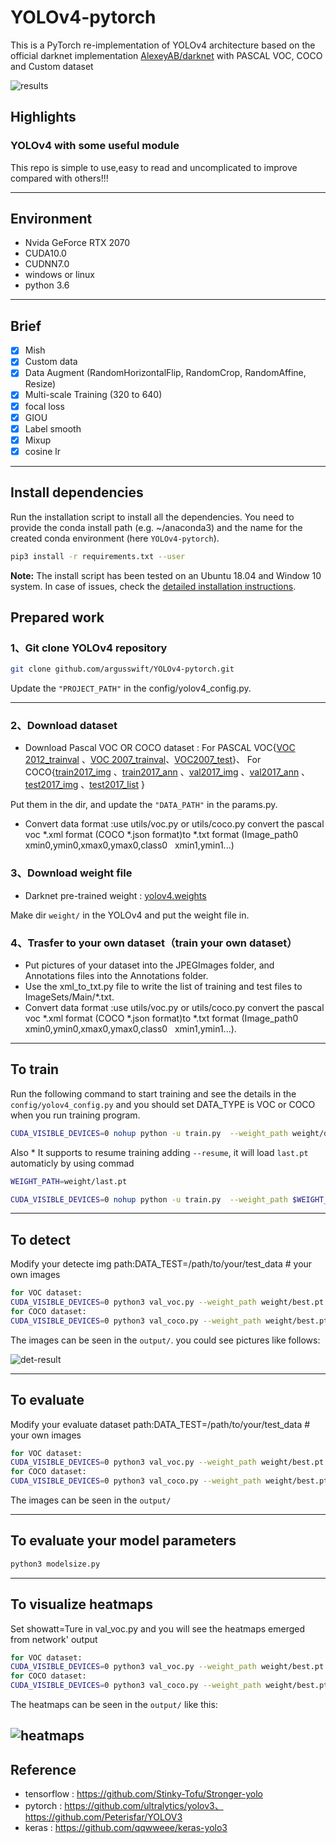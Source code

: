 # YOLOv4-pytorch
This is a PyTorch re-implementation of YOLOv4 architecture based on the official darknet implementation [AlexeyAB/darknet](https://github.com/AlexeyAB/darknet) with PASCAL VOC, COCO and Custom dataset

![results](https://github.com/argusswift/YOLOv4-pytorch/blob/master/data/results.jpg)

## Highlights

### YOLOv4 with some useful module
This repo is simple to use,easy to read and uncomplicated to improve compared with others!!!

---
## Environment

* Nvida GeForce RTX 2070
* CUDA10.0
* CUDNN7.0
* windows or linux
* python 3.6

---
## Brief
* [x] Mish
* [x] Custom data
* [x] Data Augment (RandomHorizontalFlip, RandomCrop, RandomAffine, Resize)
* [x] Multi-scale Training (320 to 640)
* [x] focal loss
* [x] GIOU
* [x] Label smooth
* [x] Mixup
* [x] cosine lr

---
## Install dependencies
Run the installation script to install all the dependencies. You need to provide the conda install path (e.g. ~/anaconda3) and the name for the created conda environment (here ```YOLOv4-pytorch```).  
```bash
pip3 install -r requirements.txt --user
```
**Note:** The install script has been tested on an Ubuntu 18.04 and Window 10 system. In case of issues, check the [detailed installation instructions](INSTALL.md). 

## Prepared work

### 1、Git clone YOLOv4 repository
```Bash
git clone github.com/argusswift/YOLOv4-pytorch.git
```
Update the `"PROJECT_PATH"` in the config/yolov4_config.py.

---

### 2、Download dataset
* Download Pascal VOC OR COCO dataset : 
For PASCAL VOC{[VOC 2012_trainval](http://host.robots.ox.ac.uk/pascal/VOC/voc2012/VOCtrainval_11-May-2012.tar) 、[VOC 2007_trainval](http://host.robots.ox.ac.uk/pascal/VOC/voc2007/VOCtrainval_06-Nov-2007.tar)、[VOC2007_test](http://host.robots.ox.ac.uk/pascal/VOC/voc2007/VOCtest_06-Nov-2007.tar)}、
For COCO{[train2017_img](http://images.cocodataset.org/zips/train2017.zip)
、[train2017_ann](http://images.cocodataset.org/annotations/annotations_trainval2017.zip)
、[val2017_img](http://images.cocodataset.org/zips/val2017.zip)
 、[val2017_ann](http://images.cocodataset.org/annotations/stuff_annotations_trainval2017.zip)
、[test2017_img](http://images.cocodataset.org/zips/test2017.zip)
 、[test2017_list](http://images.cocodataset.org/annotations/image_info_test2017.zip)
}

Put them in the dir, and update the `"DATA_PATH"` in the params.py.
* Convert data format :use utils/voc.py or utils/coco.py convert the pascal voc *.xml format (COCO *.json format)to *.txt format (Image_path0 &nbsp; xmin0,ymin0,xmax0,ymax0,class0 &nbsp; xmin1,ymin1...)

### 3、Download weight file
* Darknet pre-trained weight :  [yolov4.weights](https://drive.google.com/open?id=1cewMfusmPjYWbrnuJRuKhPMwRe_b9PaT)

Make dir `weight/` in the YOLOv4 and put the weight file in.

### 4、Trasfer to your own dataset（train your own dataset）
* Put pictures of your dataset into the JPEGImages folder, and Annotations files into the Annotations folder.
* Use the xml_to_txt.py file to write the list of training and test files to ImageSets/Main/*.txt.
* Convert data format :use utils/voc.py or utils/coco.py convert the pascal voc *.xml format (COCO *.json format)to *.txt format (Image_path0 &nbsp; xmin0,ymin0,xmax0,ymax0,class0 &nbsp; xmin1,ymin1...).
---
## To train

Run the following command to start training and see the details in the `config/yolov4_config.py` and you should set DATA_TYPE is VOC or COCO when you run training program.
```Bash
CUDA_VISIBLE_DEVICES=0 nohup python -u train.py  --weight_path weight/darknet53_448.weights --gpu_id 0 > nohup.log 2>&1 &
```
Also * It supports to resume training adding `--resume`, it will load `last.pt` automaticly by using commad
```Bash
WEIGHT_PATH=weight/last.pt

CUDA_VISIBLE_DEVICES=0 nohup python -u train.py  --weight_path $WEIGHT_PATH --gpu_id 0 > nohup.log 2>&1 &

```
---
## To detect
Modify your detecte img path:DATA_TEST=/path/to/your/test_data # your own images
```Bash
for VOC dataset:
CUDA_VISIBLE_DEVICES=0 python3 val_voc.py --weight_path weight/best.pt --gpu_id 0 --visiual $DATA_TEST --eval --mode det
for COCO dataset:
CUDA_VISIBLE_DEVICES=0 python3 val_coco.py --weight_path weight/best.pt --gpu_id 0 --visiual $DATA_TEST --eval --mode det
```
The images can be seen in the `output/`. you could see pictures like follows:

![det-result](https://github.com/argusswift/YOLOv4-pytorch/blob/master/data/det-result.jpg)

---
## To evaluate
Modify your evaluate dataset path:DATA_TEST=/path/to/your/test_data # your own images
```Bash
for VOC dataset:
CUDA_VISIBLE_DEVICES=0 python3 val_voc.py --weight_path weight/best.pt --gpu_id 0 --visiual $DATA_TEST --eval --mode val
for COCO dataset:
CUDA_VISIBLE_DEVICES=0 python3 val_coco.py --weight_path weight/best.pt --gpu_id 0 --visiual $DATA_TEST --eval --mode val
```
The images can be seen in the `output/`

---
## To evaluate your model parameters
```Bash
python3 modelsize.py
```
---
## To visualize heatmaps
Set showatt=Ture in val_voc.py and you will see the heatmaps emerged from network' output
```Bash
for VOC dataset:
CUDA_VISIBLE_DEVICES=0 python3 val_voc.py --weight_path weight/best.pt --gpu_id 0 --visiual $DATA_TEST --eval
for COCO dataset:
CUDA_VISIBLE_DEVICES=0 python3 val_coco.py --weight_path weight/best.pt --gpu_id 0 --visiual $DATA_TEST --eval
```
The heatmaps can be seen in the `output/` like this:

![heatmaps](https://github.com/argusswift/YOLOv4-pytorch/blob/master/data/heatmap.jpg)
---
## Reference

* tensorflow : https://github.com/Stinky-Tofu/Stronger-yolo
* pytorch : https://github.com/ultralytics/yolov3、
https://github.com/Peterisfar/YOLOV3
* keras : https://github.com/qqwweee/keras-yolo3
